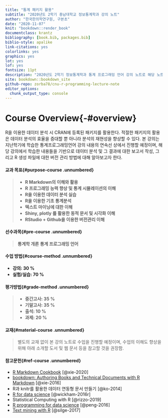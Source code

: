 ```yaml
--- 
title: "통계 패키지 활용"
subtitle: "2020년도 2학기 충남대학교 정보통계학과 강의 노트"
author: "한국한의학연구원, 구본초"
date: "2020-11-07"
knit: "bookdown::render_book"
documentclass: krantz
bibliography: [book.bib, packages.bib]
biblio-style: apalike
link-citations: yes
colorlinks: yes
graphics: yes
lot: yes
lof: yes
fontsize: 11pt
description: "2020년도 2학기 정보통계학과 통계 프로그래밍 언어 강의 노트로 해당 노트는 https://zorba78.github.io/cnu-stat-package-lecture/ 에서 확인 가능"
site: bookdown::bookdown_site
github-repo: zorba78/cnu-r-programming-lecture-note
editor_options: 
  chunk_output_type: console
---
```








# Course Overview{-#overview}


R을 이용한 데이터 분석 시 CRAN에 등록된 패키지를 활용한다. 적절한 패키지의 활용은 데이터 분석의 효율을 증대할 뿐 아니라 분석의 재현성을 향상할 수 있다. 본 강의는 지난학기에 학습한 통계프로그래밍언어 강의 내용의 연속선 상에서 진행할 예정이며, 해당 강의에서 학습한 내용들을 기반으로 데이터 분석 및 그 결과에 대한 보고서 작성, 그리고 R 생성 파일에 대한 버전 관리 방법에 대해 알아보고자 한다.



#### 교과 목표{#purpose-course .unnumbered}

> - **R Markdown의 이해와 활용**
> - **R 프로그래밍 능력 향상 및 통계 시뮬레이션의 이해**
> - **R을 이용한 데이터 분석 실습**
> - **R을 이용한 기초 통계분석**
> - **텍스트 마이닝에 대한 이해**
> - **Shiny, plotly 를 활용한 동적 문서 및 시각화 이해**
> - **RStudio + Github을 이용한 버전관리 이해**


#### 선수과목{#pre-course .unnumbered}

> **통계학 개론**
> **통계 프로그래밍 언어**


#### 수업 방법{#course-method .unnumbered}

- **강의: 30 %**
- **실험/실습: 70 %**


#### 평가방법{#grade-method .unnumbered}

> - **중간고사: 35 %**
> - **기말고사: 35 %**
> - **출석: 10 %**
> - **과제: 20 %**


#### 교재{#material-course .unnumbered}

> 별도의 교재 없이 본 강의 노트로 수업을 진행할 예정이며, 수업의 이해도 향상을 위해 아래 소개할 도서 및 웹 문서 등을 참고할 것을 권장함.


#### 참고문헌{#ref-course .unnumbered}


- [R Markdown Cookbook](https://bookdown.org/yihui/rmarkdown-cookbook/) [@xie-2020]
- [bookdown: Authoring Books and Technical Documents with R Markdown](https://bookdown.org/yihui/bookdown/) [@xie-2016]
- R과 knitr를 활용한 데이터 연동형 문서 만들기 [@ko-2014]
- [R for data science](https://r4ds.had.co.nz/) [@wickham-2016r]
- Statistical Computing with R [@rizzo-2019]
- [R programming for data science](https://bookdown.org/rdpeng/rprogdatascience/) [@peng-2016]
- [Text mining with R](https://www.tidytextmining.com/) [@silge-2017]








